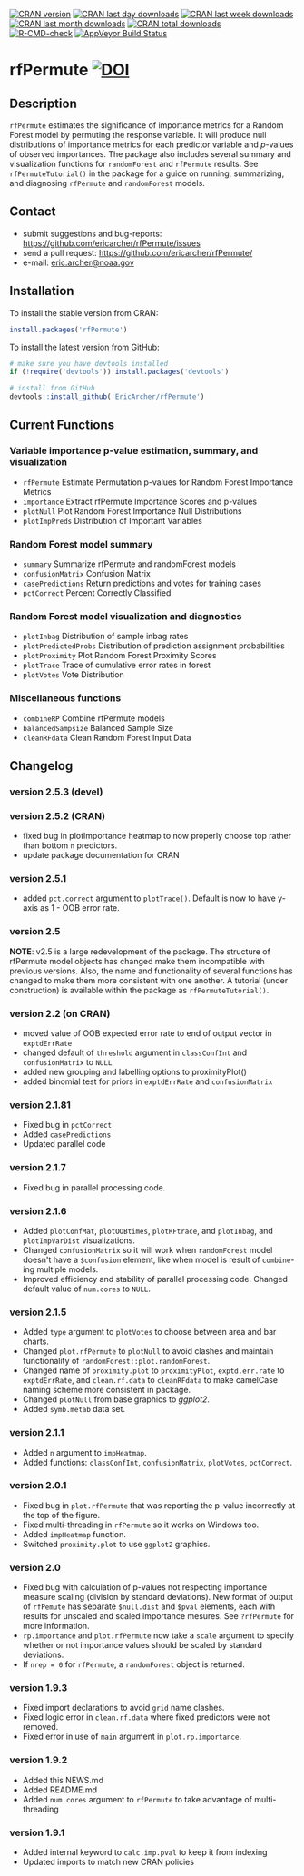 [![CRAN version](http://www.r-pkg.org/badges/version/rfPermute?color=red)](https://cran.r-project.org/package=rfPermute)
[![CRAN last day downloads](http://cranlogs.r-pkg.org/badges/last-day/rfPermute?color=red)](https://cran.r-project.org/package=rfPermute)
[![CRAN last week downloads](http://cranlogs.r-pkg.org/badges/last-week/rfPermute?color=red)](https://cran.r-project.org/package=rfPermute)
[![CRAN last month downloads](http://cranlogs.r-pkg.org/badges/rfPermute?color=red)](https://cran.r-project.org/package=rfPermute)
[![CRAN total downloads](http://cranlogs.r-pkg.org/badges/grand-total/rfPermute?color=red)](https://cran.r-project.org/package=rfPermute)  
[![R-CMD-check](https://github.com/EricArcher/rfPermute/workflows/R-CMD-check/badge.svg)](https://github.com/EricArcher/rfPermute/actions)
[![AppVeyor Build Status](https://ci.appveyor.com/api/projects/status/github/EricArcher/rfPermute?branch=master&svg=true)](https://ci.appveyor.com/project/EricArcher/rfPermute)

# rfPermute [![DOI](https://zenodo.org/badge/DOI/10.5281/zenodo.5532822.svg)](https://doi.org/10.5281/zenodo.5532822)

## Description
`rfPermute` estimates the significance of importance metrics for a Random Forest model by permuting the response variable. It will produce null distributions of importance metrics for each predictor variable and _p_-values of observed importances. The package also includes several summary and visualization functions for `randomForest` and `rfPermute` results. See `rfPermuteTutorial()` in the package for a guide on running, summarizing, and diagnosing `rfPermute` and `randomForest` models.

## Contact
* submit suggestions and bug-reports: <https://github.com/ericarcher/rfPermute/issues>
* send a pull request: <https://github.com/ericarcher/rfPermute/>
* e-mail: <eric.archer@noaa.gov>

## Installation
To install the stable version from CRAN:
```r
install.packages('rfPermute')
```

To install the latest version from GitHub:
```r
# make sure you have devtools installed
if (!require('devtools')) install.packages('devtools')

# install from GitHub
devtools::install_github('EricArcher/rfPermute')
```

## Current Functions

### Variable importance p-value estimation, summary, and visualization
* `rfPermute` Estimate Permutation p-values for Random Forest Importance Metrics  
* `importance` Extract rfPermute Importance Scores and p-values  
* `plotNull` Plot Random Forest Importance Null Distributions  
* `plotImpPreds` Distribution of Important Variables  

### Random Forest model summary
* `summary` Summarize rfPermute and randomForest models
* `confusionMatrix` Confusion Matrix  
* `casePredictions` Return predictions and votes for training cases 
* `pctCorrect` Percent Correctly Classified  

### Random Forest model visualization and diagnostics
* `plotInbag` Distribution of sample inbag rates 
* `plotPredictedProbs` Distribution of prediction assignment probabilities  
* `plotProximity` Plot Random Forest Proximity Scores   
* `plotTrace` Trace of cumulative error rates in forest  
* `plotVotes` Vote Distribution    
 
### Miscellaneous functions
* `combineRP` Combine rfPermute models  
* `balancedSampsize` Balanced Sample Size
* `cleanRFdata` Clean Random Forest Input Data  

## Changelog

### version 2.5.3 (devel)

### version 2.5.2 (CRAN)

* fixed bug in plotImportance heatmap to now properly choose top rather than bottom `n` predictors.
* update package documentation for CRAN

### version 2.5.1

* added `pct.correct` argument to `plotTrace()`. Default is now to have y-axis as 1 - OOB error rate.

### version 2.5

__NOTE__: v2.5 is a large redevelopment of the package. The structure of rfPermute model objects has changed make them incompatible with previous versions. Also, the name and functionality of several functions has changed to make them more consistent with one another.
A tutorial (under construction) is available within the package as `rfPermuteTutorial()`.

### version 2.2 (on CRAN)

* moved value of OOB expected error rate to end of output vector in `exptdErrRate`
* changed default of `threshold` argument in `classConfInt` and `confusionMatrix` to `NULL`
* added new grouping and labelling options to proximityPlot()
* added binomial test for priors in `exptdErrRate` and `confusionMatrix`

### version 2.1.81

* Fixed bug in `pctCorrect`
* Added `casePredictions`
* Updated parallel code

### version 2.1.7

* Fixed bug in parallel processing code.  

### version 2.1.6

* Added `plotConfMat`, `plotOOBtimes`, `plotRFtrace`, and `plotInbag`, and `plotImpVarDist` visualizations.  
* Changed `confusionMatrix` so it will work when `randomForest` model doesn't have a `$confusion` element, like when model is result of `combine`-ing multiple models.   
* Improved efficiency and stability of parallel processing code. Changed default value of `num.cores` to `NULL`.  

### version 2.1.5

* Added `type` argument to `plotVotes` to choose between area and bar charts.
* Changed `plot.rfPermute` to `plotNull` to avoid clashes and maintain functionality of `randomForest::plot.randomForest`.
* Changed name of `proximity.plot` to `proximityPlot`,  `exptd.err.rate` to `exptdErrRate`, and `clean.rf.data` to `cleanRFdata` to make camelCase naming scheme more consistent in package.
* Changed `plotNull` from base graphics to *ggplot2*.
* Added `symb.metab` data set.

### version 2.1.1

* Added `n` argument to `impHeatmap`.
* Added functions: `classConfInt`, `confusionMatrix`, `plotVotes`, `pctCorrect`.

### version 2.0.1

* Fixed bug in `plot.rfPermute` that was reporting the p-value incorrectly at the top of the figure.
* Fixed multi-threading in `rfPermute` so it works on Windows too.
* Added `impHeatmap` function.
* Switched `proximity.plot` to use `ggplot2` graphics.

### version 2.0

* Fixed bug with calculation of p-values not respecting importance measure scaling (division by standard deviations). New format of output of `rfPemute` has separate `$null.dist` and `$pval` elements, each with results for unscaled and scaled importance mesures. See `?rfPermute` for more information.
* `rp.importance` and `plot.rfPermute` now take a `scale` argument to specify whether or not importance values should be scaled by standard deviations.
* If `nrep = 0` for `rfPermute`, a `randomForest` object is returned.

### version 1.9.3

* Fixed import declarations to avoid `grid` name clashes.
* Fixed logic error in `clean.rf.data` where fixed predictors were not removed.
* Fixed error in use of `main` argument in `plot.rp.importance`.

### version 1.9.2

* Added this NEWS.md
* Added README.md
* Added `num.cores` argument to `rfPermute` to take advantage of multi-threading 

### version 1.9.1

* Added internal keyword to `calc.imp.pval` to keep it from indexing
* Updated imports to match new CRAN policies
